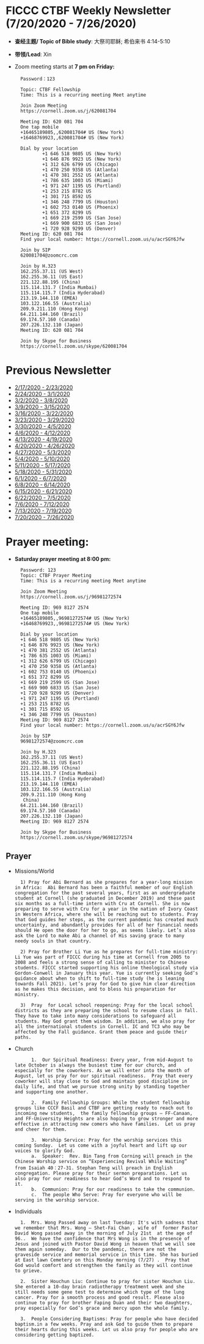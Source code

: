 
# FICCC CTBF Weekly Newsletter (7/20/2020 - 7/26/2020)

- **查经主题/ Topic of Bible study**: 大祭司耶稣; 希伯来书 4:14-5:10
- **带领/Lead**: Xin
		
- Zoom meeting starts at **7 pm on Friday:**
		
		Password：123

		Topic: CTBF Fellowship
		Time: This is a recurring meeting Meet anytime
		
		Join Zoom Meeting
		https://cornell.zoom.us/j/620081704
		
		Meeting ID: 620 081 704
		One tap mobile
		+16465189805,,620081704# US (New York)
		+16468769923,,620081704# US (New York)
		
		Dial by your location
		        +1 646 518 9805 US (New York)
		        +1 646 876 9923 US (New York)
		        +1 312 626 6799 US (Chicago)
		        +1 470 250 9358 US (Atlanta)
		        +1 470 381 2552 US (Atlanta)
		        +1 786 635 1003 US (Miami)
		        +1 971 247 1195 US (Portland)
		        +1 253 215 8782 US
		        +1 301 715 8592 US
		        +1 346 248 7799 US (Houston)
		        +1 602 753 0140 US (Phoenix)
		        +1 651 372 8299 US
		        +1 669 219 2599 US (San Jose)
		        +1 669 900 6833 US (San Jose)
		        +1 720 928 9299 US (Denver)
		Meeting ID: 620 081 704
		Find your local number: https://cornell.zoom.us/u/acrSGY6Jfw
		
		Join by SIP
		620081704@zoomcrc.com
		
		Join by H.323
		162.255.37.11 (US West)
		162.255.36.11 (US East)
		221.122.88.195 (China)
		115.114.131.7 (India Mumbai)
		115.114.115.7 (India Hyderabad)
		213.19.144.110 (EMEA)
		103.122.166.55 (Australia)
		209.9.211.110 (Hong Kong)
		64.211.144.160 (Brazil)
		69.174.57.160 (Canada)
		207.226.132.110 (Japan)
		Meeting ID: 620 081 704
		
		Join by Skype for Business
		https://cornell.zoom.us/skype/620081704


# Previous Newsletter
- [2/17/2020 - 2/23/2020](2_25_2020)
- [2/24/2020 - 3/1/2020](2_24_2020)
- [3/2/2020 - 3/8/2020](3_2_2020)
- [3/9/2020 - 3/15/2020](3_9_2020)
- [3/16/2020 - 3/22/2020](3_16_2020)
- [3/23/2020 - 3/29/2020](3_23_2020)
- [3/30/2020 - 4/5/2020](4_5_2020)
- [4/6/2020 - 4/12/2020](4_6_2020)
- [4/13/2020 - 4/19/2020](4_13_2020)
- [4/20/2020 - 4/26/2020](4_20_2020)
- [4/27/2020 - 5/3/2020](4_27_2020)
- [5/4/2020 - 5/10/2020](5_4_2020)
- [5/11/2020 - 5/17/2020](5_11_2020)
- [5/18/2020 - 5/31/2020](5_24_2020_2)
- [6/1/2020 - 6/7/2020](6_1_2020)
- [6/8/2020 - 6/14/2020](6_8_2020)
- [6/15/2020 - 6/21/2020](6_15_2020)
- [6/22/2020 - 7/5/2020](6_22_2020)
- [7/6/2020 - 7/12/2020](7_6_2020)
- [7/13/2020 - 7/19/2020](7_13_2020)
- [7/20/2020 - 7/26/2020](7_20_2020)
# Prayer meeting:
	
- **Saturday prayer meeting at 8:00 pm:**

		Password: 123
		Topic: CTBF Prayer Meeting
		Time: This is a recurring meeting Meet anytime
		
		Join Zoom Meeting
		https://cornell.zoom.us/j/96981272574
		
		Meeting ID: 969 8127 2574
		One tap mobile
		+16465189805,,96981272574# US (New York)
		+16468769923,,96981272574# US (New York)
		
		Dial by your location
        +1 646 518 9805 US (New York)
        +1 646 876 9923 US (New York)
        +1 470 381 2552 US (Atlanta)
        +1 786 635 1003 US (Miami)
        +1 312 626 6799 US (Chicago)
        +1 470 250 9358 US (Atlanta)
        +1 602 753 0140 US (Phoenix)
        +1 651 372 8299 US
        +1 669 219 2599 US (San Jose)
        +1 669 900 6833 US (San Jose)
        +1 720 928 9299 US (Denver)
        +1 971 247 1195 US (Portland)
        +1 253 215 8782 US
        +1 301 715 8592 US
        +1 346 248 7799 US (Houston)
		Meeting ID: 969 8127 2574
		Find your local number: https://cornell.zoom.us/u/acrSGY6Jfw
		
		Join by SIP
		96981272574@zoomcrc.com
		
		Join by H.323
		162.255.37.11 (US West)
		162.255.36.11 (US East)
		221.122.88.195 (China)
		115.114.131.7 (India Mumbai)
		115.114.115.7 (India Hyderabad)
		213.19.144.110 (EMEA)
		103.122.166.55 (Australia)
		209.9.211.110 (Hong Kong
		 China)
		64.211.144.160 (Brazil)
		69.174.57.160 (Canada)
		207.226.132.110 (Japan)
		Meeting ID: 969 8127 2574
		
		Join by Skype for Business
		https://cornell.zoom.us/skype/96981272574

	
## Prayer

- Missions/World
		
		1) Pray for Abi Bernard as she prepares for a year-long mission in Africa:  Abi Bernard has been a faithful member of our English congregation for the past several years, first as an undergraduate student at Cornell (she graduated in December 2019) and these past six months as a full-time intern with Cru at Cornell. She is now preparing to serve with Cru for a year in the nation of Ivory Coast in Western Africa, where she will be reaching out to students. Pray that God guides her steps, as the current pandemic has created much uncertainty, and abundantly provides for all of her financial needs should He open the door for her to go, as seems likely. Let’s also ask the Lord to make Abi a channel of His saving grace to many needy souls in that country.
		
		2) Pray for Brother Li Yue as he prepares for full-time ministry: Li Yue was part of FICCC during his time at Cornell from 2005 to 2008 and feels a strong sense of calling to minister to Chinese students. FICCC started supporting his online theological study via Gordon-Conwell in January this year. Yue is currently seeking God’s guidance about when to shift to full-time study (he is leaning towards Fall 2021). Let’s pray for God to give him clear direction as he makes this decision, and to bless his preparation for ministry.
		
		3)  Pray  for Local school reopening: Pray for the local school districts as they are preparing the school to resume class in fall. They have to take into many considerations to safeguard all students. May God grant them wisdom. In addition, we also pray for all the international students in Cornell. IC and TC3 who may be affected by the Fall guidance. Grant them peace and guide their paths.
						
		

- Church

			1.	Our Spiritual Readiness: Every year, from mid-August to late October is always the busiest time for our church, and especially for the coworkers. As we will enter into the month of August, let us pray for our spiritual readiness.  Pray that every coworker will stay close to God and maintain good discipline in daily life, and that we pursue strong unity by standing together and supporting one another.

			2.	Family Fellowship Groups: While the student fellowship groups like CCCF Basil and CTBF are getting ready to reach out to incoming new students,  the family fellowship groups – FF-Canaan, and FF-University Heights are also hoping to grow stronger and more effective in attracting new comers who have families.  Let us pray and cheer for them.
			
			3.	Worship Service: Pray for the worship services this coming Sunday.  Let us come with a joyful heart and lift up our voices to glorify God.
			a.	Speaker:  Rev. Bin Tang from Corning will preach in the Chinese Worship service on “Experiencing Revival While Waiting” from Isaiah 40：27-31. Stephan Teng will preach in English congregation. Please pray for their sermon preparations. Let us also pray for our readiness to hear God’s Word and to respond to it.
			b.	Communion: Pray for our readiness to take the communion.
			c.	The people Who Serve: Pray for everyone who will be serving in the worship service.
			
			
						
						


- Individuals

		1.	Mrs. Wong Passed away on last Tuesday: It's with sadness that we remember that Mrs. Wong – Shet-Fai Chan , wife of  former Pastor David Wong passed away in the morning of July 21st  at the age of 96..  We have the confidence that Mrs Wong is in the presence of Jesus and joined with Pastor David Wong in heaven that we will see them again someday.  Dur to the pandemic, there are not the graveside service and memorial service in this time. She has buried at East lawn Cemetery on this Monday morning (7/27) .  Pray that God would comfort and strengthen the family as they will continue to grieve.  

		2.	Sister Houchun Liu: Continue to pray for sister Houchun Liu. She entered a 10-day brain radiotherapy treatment week and she still needs some gene test to determine which type of the lung cancer. Pray for a smooth process and good result. Please also continue to pray for brother Faping Duan and their two daughters, pray especially for God’s grace and mercy upon the whole family. 
		
		3.	People Considering Baptisms: Pray for people who have decided baptism.in a few weeks. Pray and ask God to guide them to prepare their hearts during this weeks. Let us also pray for people who are considering getting baptized.
		



